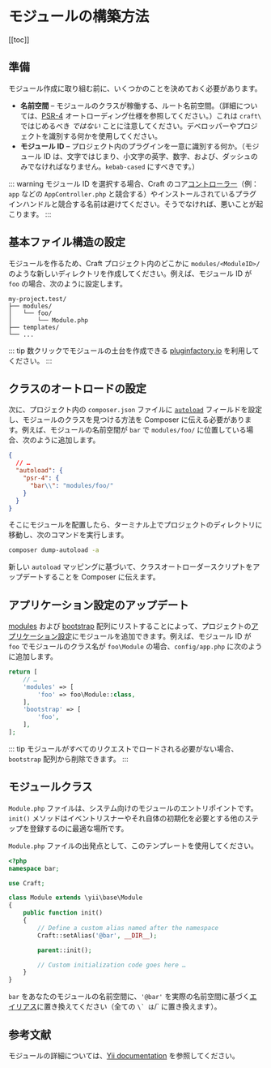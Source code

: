 # モジュールの構築方法

[[toc]]

## 準備

モジュール作成に取り組む前に、いくつかのことを決めておく必要があります。

- **名前空間** – モジュールのクラスが稼働する、ルート名前空間。（詳細については、[PSR-4](https://www.php-fig.org/psr/psr-4/) オートローディング仕様を参照してください。）これは `craft\` ではじめるべき *ではない* ことに注意してください。デベロッパーやプロジェクトを識別する何かを使用してください。
- **モジュール ID** – プロジェクト内のプラグインを一意に識別する何か。（モジュール ID は、文字ではじまり、小文字の英字、数字、および、ダッシュのみでなければなりません。`kebab-cased` にすべきです。）

::: warning
モジュール ID を選択する場合、Craft のコア[コントローラー](https://github.com/craftcms/cms/tree/develop/src/controllers)（例：`app` などの `AppController.php` と競合する）やインストールされているプラグインハンドルと競合する名前は避けてください。そうでなければ、悪いことが起こります。
:::

## 基本ファイル構造の設定

モジュールを作るため、Craft プロジェクト内のどこかに `modules/<ModuleID>/` のような新しいディレクトリを作成してください。例えば、モジュール ID が `foo` の場合、次のように設定します。

```
my-project.test/
├── modules/
│   └── foo/
│       └── Module.php
├── templates/
└── ...
```

::: tip
数クリックでモジュールの土台を作成できる [pluginfactory.io](https://pluginfactory.io/) を利用してください。
:::

## クラスのオートロードの設定

次に、プロジェクト内の `composer.json` ファイルに [`autoload`](https://getcomposer.org/doc/04-schema.md#autoload) フィールドを設定し、モジュールのクラスを見つける方法を Composer に伝える必要があります。例えば、モジュールの名前空間が `bar` で `modules/foo/` に位置している場合、次のように追加します。

```json
{
  // …
  "autoload": {
    "psr-4": {
      "bar\\": "modules/foo/"
    }
  }
}
```

そこにモジュールを配置したら、ターミナル上でプロジェクトのディレクトリに移動し、次のコマンドを実行します。

```bash
composer dump-autoload -a
```

新しい `autoload` マッピングに基づいて、クラスオートローダースクリプトをアップデートすることを Composer に伝えます。

## アプリケーション設定のアップデート

[modules](api:yii\base\Module::modules) および [bootstrap](api:yii\base\Application::bootstrap) 配列にリストすることによって、プロジェクトの[アプリケーション設定](../config/app.md)にモジュールを追加できます。例えば、モジュール ID が `foo` でモジュールのクラス名が `foo\Module` の場合、`config/app.php` に次のように追加します。

```php
return [
    // …
    'modules' => [
        'foo' => foo\Module::class,
    ],
    'bootstrap' => [
        'foo',
    ],
];
```

::: tip
モジュールがすべてのリクエストでロードされる必要がない場合、`bootstrap` 配列から削除できます。
:::

## モジュールクラス

`Module.php` ファイルは、システム向けのモジュールのエントリポイントです。`init()` メソッドはイベントリスナーやそれ自体の初期化を必要とする他のステップを登録するのに最適な場所です。

`Module.php` ファイルの出発点として、このテンプレートを使用してください。

```php
<?php
namespace bar;

use Craft;

class Module extends \yii\base\Module
{
    public function init()
    {
        // Define a custom alias named after the namespace
        Craft::setAlias('@bar', __DIR__);

        parent::init();

        // Custom initialization code goes here …
    }
}
```

`bar` をあなたのモジュールの名前空間に、`'@bar'` を実際の名前空間に基づく[エイリアス](https://www.yiiframework.com/doc/guide/2.0/en/concept-aliases)に置き換えてください（全ての ``\` は``/` に置き換えます）。

## 参考文献

モジュールの詳細については、[Yii documentation](https://www.yiiframework.com/doc/guide/2.0/en/structure-modules) を参照してください。
